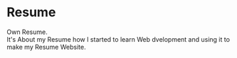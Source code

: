 # Resume
Own Resume.<br>
It's About my Resume how I started to learn Web dvelopment and using it to make my Resume Website.

